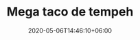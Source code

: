 ---
title: "Mega taco de tempeh"
date: 2020-05-06T14:46:10+06:00
description: "Mega taco de tempeh"
type: "recipe"
image: "images/recipes/mega-taco-tempeh.png"
cuisine: Mexicana
suitableForDiet: VeganDiet
yield: 4 porciones
prepTime: 30
cookTime: 50
totalTime: 45
categories: plato principal
tags: 
- "carne vegetal"
- "tempeh"
- "tacos"
ingredients:
- 4 tortillas grandes de trigo
- 250g tempeh
- 100g chorizo vegano
- 2 aguacates
- 100g col lombarda
- 50g frijoles refritos
- 2 tomates
- 20g brotes 
- 1/2 lechuga
- 1 puñado cilantro picado
- 4 cdtas salsa picante
- 1 chile fresco
- 1 cebolla picada
- 1 limón
- aceite de girasol
- sal
directions:
- Pon una olla con agua y un puñado de sal al fuego. Corta la lombarda en juliana, y cuando el agua hierva, ponlas a escaldar un par de minutos.
- Cuando se hayan ablandado ligeramente sin perder su toque crujiente escúrrelas y reserva. 
- Pon unas gotitas de aceite en una sartén y sofríe ligeramente el chorizo cortado en taquitos. Retira los trozos de chorizo, reserva el aceite.
- En la misma sartén con el aceite sobrante saltea el tempeh cortado también en taquitos. Una vez dorados, retíralos de la sartén y reserva.
- Trocea los tomates y el aguacate. 
- Lava y corta la lechuga.
- Calienta los frijoles refritos. 
- Por otro lado calienta, ligeramente, también la tortilla.
- Una vez tengas la tortilla caliente, pero cuidado con no tostarla para que no pierda su flexibilidad, unta el interior de la misma con los frijoles y empieza a montar el Mega Taco Tempeh. 
- Te aconsejo rellenar empezando con una base de lechuga, para que aguante los jugos y no se vuelva “soggy”, encima de los frijoles y sigue con lombarda, chorizo, cebolla, tomates, cilantro, aguacate, los taquitos de tempeh y los brotes. 
- Termina con salsa picante, chile fresco, un par de gotas de zumo de limón y una pizca de sal.
tips: Los tacos en México son hechos con tortillas pequeñas y por lo general de maíz. La receta del mega taco de tempeh se inspira en las tortillas del norte del país, donde existen unas tortillas gigantes llamadas "tortillas sobaqueras" hechas a mano con harina de trigo que se extienden con la ayuda de los brazos, de ahí su peculiar nombre. 

---